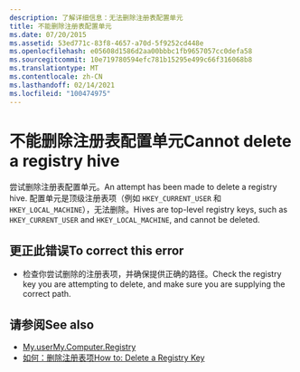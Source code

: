 ```yaml
---
description: 了解详细信息：无法删除注册表配置单元
title: 不能删除注册表配置单元
ms.date: 07/20/2015
ms.assetid: 53ed771c-83f8-4657-a70d-5f9252cd448e
ms.openlocfilehash: e05608d1586d2aa00bbbc1fb9657057cc0defa58
ms.sourcegitcommit: 10e719780594efc781b15295e499c66f316068b8
ms.translationtype: MT
ms.contentlocale: zh-CN
ms.lasthandoff: 02/14/2021
ms.locfileid: "100474975"
---
```

# <a name="cannot-delete-a-registry-hive"></a><span data-ttu-id="37206-103">不能删除注册表配置单元</span><span class="sxs-lookup"><span data-stu-id="37206-103">Cannot delete a registry hive</span></span>

<span data-ttu-id="37206-104">尝试删除注册表配置单元。</span><span class="sxs-lookup"><span data-stu-id="37206-104">An attempt has been made to delete a registry hive.</span></span> <span data-ttu-id="37206-105">配置单元是顶级注册表项（例如 `HKEY_CURRENT_USER` 和 `HKEY_LOCAL_MACHINE`），无法删除。</span><span class="sxs-lookup"><span data-stu-id="37206-105">Hives are top-level registry keys, such as `HKEY_CURRENT_USER` and `HKEY_LOCAL_MACHINE`, and cannot be deleted.</span></span>  
  
## <a name="to-correct-this-error"></a><span data-ttu-id="37206-106">更正此错误</span><span class="sxs-lookup"><span data-stu-id="37206-106">To correct this error</span></span>  
  
- <span data-ttu-id="37206-107">检查你尝试删除的注册表项，并确保提供正确的路径。</span><span class="sxs-lookup"><span data-stu-id="37206-107">Check the registry key you are attempting to delete, and make sure you are supplying the correct path.</span></span>  
  
## <a name="see-also"></a><span data-ttu-id="37206-108">请参阅</span><span class="sxs-lookup"><span data-stu-id="37206-108">See also</span></span>

- [<span data-ttu-id="37206-109">My.user</span><span class="sxs-lookup"><span data-stu-id="37206-109">My.Computer.Registry</span></span>](xref:Microsoft.VisualBasic.MyServices.RegistryProxy)
- [<span data-ttu-id="37206-110">如何：删除注册表项</span><span class="sxs-lookup"><span data-stu-id="37206-110">How to: Delete a Registry Key</span></span>](../developing-apps/programming/computer-resources/how-to-delete-a-registry-key.md)
